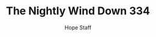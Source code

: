 ---
image: /assets/img/nwd/334_nwd_matthew_11_29_b_nlt.png
title: The Nightly Wind Down 334
number: 334
categories:
  - The Nightly Wind Down
author: Hope Staff
notes: The Nightly Wind Down 334
embed: >-
  EMBED_GOES_HERE
transcript: >-
  SOME LINES OF TEXT START HERE
---